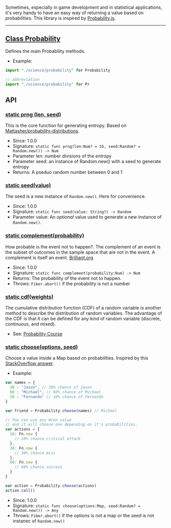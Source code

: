 <!-- file: domepunk/science/probability.wren -->
<!-- documentation automatically generated using domepunk/tools/doc -->
Sometimes, especially in game development and in statistical applications,
it's very handy to have an easy way of returning a value based on probabilities.
This library is inspired by [Probability.js](https://github.com/fschaefer/Probability.js).

---
## [Class Probability](https://github.com/ninjascl/domepunk/blob/main/domepunk/science/probability.wren#L19)


Defines the main Probability methods.
- Example:
```js
import "./science/probability" for Probability

// abbreviation
import "./science/probability" for Pr
```

## API

### [static prng (len, seed)](https://github.com/ninjascl/domepunk/blob/main/domepunk/science/probability.wren#L29)


This is the core function for generating entropy.
Based on [Mattasher/probability-distributions](https://github.com/Mattasher/probability-distributions/blob/master/index.js#L32).
- Since: 1.0.0
- Signature: `static func prng(len:Num? = 16, seed:Random? = Random.new()) -> Num`
- Parameter len: number divisions of the entropy
- Parameter seed: an instance of Random.new() with a seed to generate entropy
- Returns: A pseduo random number between 0 and 1

### [static seed(value)](https://github.com/ninjascl/domepunk/blob/main/domepunk/science/probability.wren#L57)


The seed is a new instance of `Random.new()`. Here for convenience.
- Since: 1.0.0
- Signature: `static func seed(value: String?) -> Random`
- Parameter value: An _optional_ value used to generate a new instance of `Random.new()`.

### [static complement(probability)](https://github.com/ninjascl/domepunk/blob/main/domepunk/science/probability.wren#L71)


How probable is the event not to happen?.
The complement of an event is the subset of outcomes
in the sample space that are not in the event. A complement is itself an event.
[Brilliant.org](https://brilliant.org/wiki/probability-by-complement/)

- Since: 1.0.0
- Signature: `static func complement(probability:Num) -> Num`
- Returns: The probability of the event not to happen.
- Throws: `Fiber.abort()` if the probability is not a number

### [static cdf(weights)](https://github.com/ninjascl/domepunk/blob/main/domepunk/science/probability.wren#L85)


The cumulative distribution function (CDF) of a
random variable is another method to describe the distribution of random variables.
The advantage of the CDF is that it can be defined for any kind of random
variable (discrete, continuous, and mixed).
- See: [Probability Course](https://www.probabilitycourse.com/chapter3/3_2_1_cdf.php)

### [static choose(options, seed)](https://github.com/ninjascl/domepunk/blob/main/domepunk/science/probability.wren#L143)


Choose a value inside a Map based on probabilities.
Inspired by this [StackOverflow answer](https://stackoverflow.com/a/10281036).
- Example:
```js
var names = {
  30 : "Jason", // 30% chance of Jason
  60 : "Michael", // 60% chance of Michael
  10 : "Fernando" // 10% chance of Fernando
}

var friend = Probability.choose(names) // Michael

// You can use any Wren value
// and it will choose one depending on it's probabilities.
var actions = {
  10: Fn.new {
    // 10% chance critical attack
  },
  30: Fn.new {
    // 30% chance miss
  },
  60: Fn.new {
    // 60% chance success
  }
}

var action = Probability.choose(actions)
action.call()
```
- Since: 1.0.0
- Signature: `static func choose(options:Map, seed:Random? = Random.new()) -> Any`
- Throws: `Fiber.abort()` if the options is not a map or the seed is not instanec of `Random.new()`
